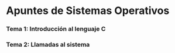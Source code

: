 # Apuntes de Sistemas Operativos

### Tema 1: Introducción al lenguaje C

### Tema 2: Llamadas al sistema
